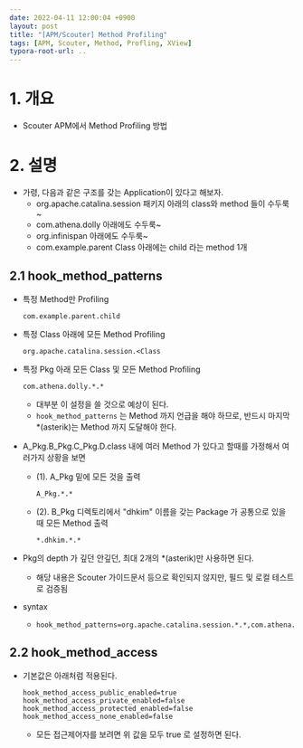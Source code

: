 ```yaml
---
date: 2022-04-11 12:00:04 +0900
layout: post
title: "[APM/Scouter] Method Profiling"
tags: [APM, Scouter, Method, Profling, XView]
typora-root-url: ..
---
```


# 1. 개요

* Scouter APM에서 Method Profiling 방법



# 2. 설명

* 가령, 다음과 같은 구조를 갖는 Application이 있다고 해보자.
  * org.apache.catalina.session 패키지 아래의 class와 method 들이 수두룩~
  * com.athena.dolly 아래에도 수두룩~
  * org.infinispan 아래에도 수두룩~
  * com.example.parent Class 아래에는 child 라는 method 1개



## 2.1 hook_method_patterns

* 특정 Method만 Profiling

  ```
  com.example.parent.child
  ```

* 특정 Class 아래에 모든 Method Profiling

  ```
  org.apache.catalina.session.<Class
  ```


* 특정 Pkg 아래 모든 Class 및 모든 Method Profiling

  ```
  com.athena.dolly.*.*
  ```

  * 대부분 이 설정을 쓸 것으로 예상이 된다.
  * `hook_method_patterns` 는 Method 까지 언급을 해야 하므로, 반드시 마지막 *(asterik)는 Method 까지 도달해야 한다.

* A_Pkg.B_Pkg.C_Pkg.D.class 내에 여러 Method 가 있다고 할때를 가정해서 여러가지 상황을 보면

  * (1). A_Pkg 밑에 모든 것을 출력

    ```
    A_Pkg.*.*
    ```

  * (2). B_Pkg 디렉토리에서 "dhkim" 이름을 갖는 Package 가 공통으로 있을 때 모든 Method 출력

    ```
    *.dhkim.*.*
    ```

* Pkg의 depth 가 깊던 안깊던, 최대 2개의 *(asterik)만 사용하면 된다.

  * 해당 내용은 Scouter 가이드문서 등으로 확인되지 않지만, 필드 및 로컬 테스트로 검증됨

* syntax

  * ```
    hook_method_patterns=org.apache.catalina.session.*.*,com.athena.dolly.*.*,org.infinispan.client.hotrod.*.*,java.*.*
    ```





## 2.2 hook_method_access

* 기본값은 아래처럼 적용된다.

  ```
  hook_method_access_public_enabled=true
  hook_method_access_private_enabled=false
  hook_method_access_protected_enabled=false
  hook_method_access_none_enabled=false
  ```

  * 모든 접근제어자를 보려면 위 값을 모두 true 로 설정하면 된다.
